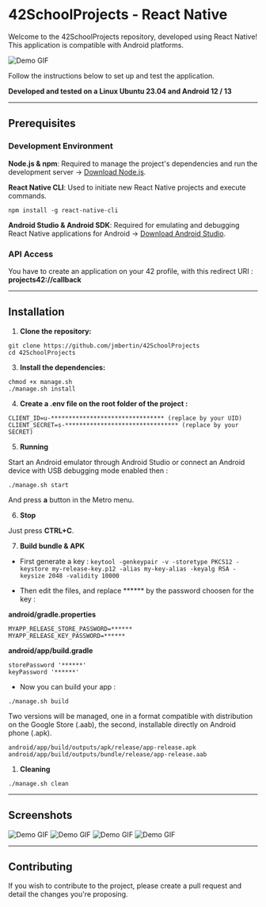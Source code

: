 # 42SchoolProjects - React Native

Welcome to the 42SchoolProjects repository, developed using React Native! This application is compatible with Android platforms.

![Demo GIF](./screenshots/03.png)

Follow the instructions below to set up and test the application.

**Developed and tested on a Linux Ubuntu 23.04 and Android 12 / 13**

----

## Prerequisites

### Development Environment

**Node.js & npm**: Required to manage the project's dependencies and run the development server -> [Download Node.js](https://nodejs.org/).

**React Native CLI**: Used to initiate new React Native projects and execute commands.

``npm install -g react-native-cli``

**Android Studio & Android SDK**: Required for emulating and debugging React Native applications for Android -> [Download Android Studio](https://developer.android.com/studio).

### API Access

You have to create an application on your 42 profile, with this redirect URI : **projects42://callback**


----

## Installation

1. **Clone the repository:**

````
git clone https://github.com/jmbertin/42SchoolProjects
cd 42SchoolProjects
````


3. **Install the dependencies:**

````
chmod +x manage.sh
./manage.sh install
````

4. **Create a .env file on the root folder of the project :**

````
CLIENT_ID=u-******************************** (replace by your UID)
CLIENT_SECRET=s-******************************** (replace by your SECRET)
````

5. **Running**

Start an Android emulator through Android Studio or connect an Android device with USB debugging mode enabled then :

````
./manage.sh start
````

And press **a** button in the Metro menu.

6. **Stop**

Just press **CTRL+C**.


7. **Build bundle & APK**

- First generate a key :
``keytool -genkeypair -v -storetype PKCS12 -keystore my-release-key.p12 -alias my-key-alias -keyalg RSA -keysize 2048 -validity 10000``

- Then edit the files, and replace ****** by the password choosen for the key :

**android/gradle.properties**
````
MYAPP_RELEASE_STORE_PASSWORD=******
MYAPP_RELEASE_KEY_PASSWORD=******
````

**android/app/build.gradle**
````
storePassword '******'
keyPassword '******'
````

- Now you can build your app :

````
./manage.sh build
````
Two versions will be managed, one in a format compatible with distribution on the Google Store (.aab), the second, installable directly on Android phone (.apk).

````
android/app/build/outputs/apk/release/app-release.apk
android/app/build/outputs/bundle/release/app-release.aab
````

1. **Cleaning**

````
./manage.sh clean
````

----

## Screenshots

![Demo GIF](./screenshots/01.png)
![Demo GIF](./screenshots/02.png)
![Demo GIF](./screenshots/03.png)
![Demo GIF](./screenshots/04.png)

----

## Contributing
If you wish to contribute to the project, please create a pull request and detail the changes you're proposing.
